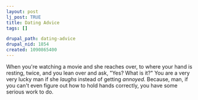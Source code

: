 ```yaml
--- 
layout: post
lj_post: TRUE
title: Dating Advice
tags: []

drupal_path: dating-advice
drupal_nid: 1854
created: 1090865400
---
```

When you're watching a movie and she reaches over, to where your hand is resting, twice, and you lean over and ask, "Yes? What is it?" You are a very very lucky man if she <i>laughs</i> instead of getting <i>annoyed.</i> Because, man, if you can't even figure out how to hold hands correctly, you have some serious work to do.
